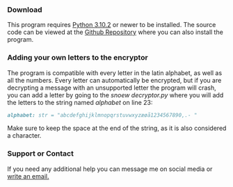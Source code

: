 ### Download
This program requires [Python 3.10.2](https://www.python.org/downloads/) or newer to be installed. The source code can be viewed at the [Github Repository](https://github.com/csnoew/snoew-encryption/) where you can also install the program.

### Adding your own letters to the encryptor
The program is compatible with every letter in the latin alphabet, as well as all the numbers. Every letter can automatically be encrypted, but if you are decrypting a message with an unsupported letter the program will crash, you can add a letter by going to the *snoew decryptor.py* where you will add the letters to the string named *alphabet* on line 23:
```markdown
alphabet: str = "abcdefghijklmnopqrstuvwxyzæøå1234567890,.- "
```
Make sure to keep the space at the end of the string, as it is also considered a character.

### Support or Contact
If you need any additional help you can message me on social media or [write an email.](mailto:mathiaslaprivat@gmail.com)
